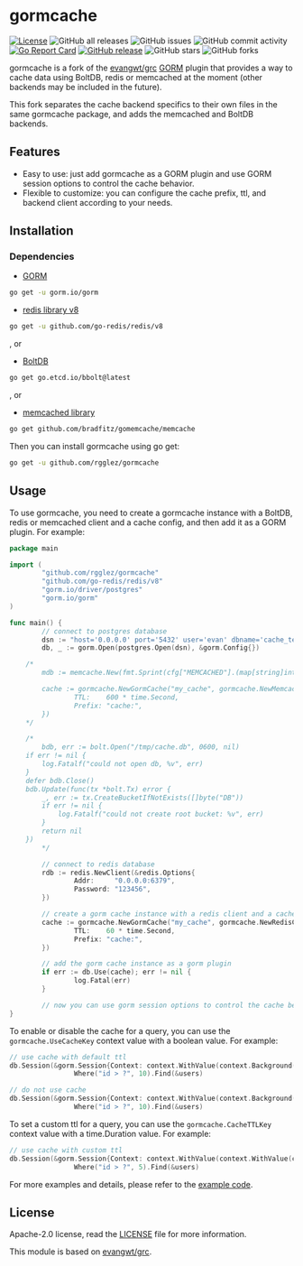 # gormcache

[![License](https://img.shields.io/badge/License-Apache_2.0-blue.svg)](https://opensource.org/licenses/Apache-2.0)
![GitHub all releases](https://img.shields.io/github/downloads/rgglez/gormcache/total)
![GitHub issues](https://img.shields.io/github/issues/rgglez/gormcache)
![GitHub commit activity](https://img.shields.io/github/commit-activity/y/rgglez/gormcache)
[![Go Report Card](https://goreportcard.com/badge/github.com/rgglez/gormcache)](https://goreportcard.com/report/github.com/rgglez/gormcache)
[![GitHub release](https://img.shields.io/github/release/rgglez/gormcache.svg)](https://github.com/rgglez/gormcache/releases/)
![GitHub stars](https://img.shields.io/github/stars/rgglez/gormcache?style=social)
![GitHub forks](https://img.shields.io/github/forks/rgglez/gormcache?style=social)

gormcache is a fork of the [evangwt/grc](https://github.com/evangwt/grc) [GORM](https://gorm.io/index.html) plugin that provides a way to cache 
data using BoltDB, redis or memcached at the moment (other backends may be included in the future).

This fork separates the cache backend specifics to their own files in the same gormcache package, and adds the memcached and BoltDB backends.

## Features

- Easy to use: just add gormcache as a GORM plugin and use GORM session options to control the cache behavior.
- Flexible to customize: you can configure the cache prefix, ttl, and backend client according to your needs.

## Installation

### Dependencies

* [GORM](https://gorm.io/index.html)

```bash
go get -u gorm.io/gorm
```

* [redis library v8](https://github.com/redis/go-redis)

```bash
go get -u github.com/go-redis/redis/v8
```

, or

* [BoltDB](https://github.com/etcd-io/bbolt)

 ```bash
 go get go.etcd.io/bbolt@latest
 ```

, or

* [memcached library](https://github.com/bradfitz/gomemcache)

```bash
go get github.com/bradfitz/gomemcache/memcache
```

Then you can install gormcache using go get:

```bash
go get -u github.com/rgglez/gormcache
```

## Usage

To use gormcache, you need to create a gormcache instance with a BoltDB, redis or memcached client and a cache config, and then add it as a GORM plugin. For example:

```go
package main

import (
        "github.com/rgglez/gormcache"
        "github.com/go-redis/redis/v8"
        "gorm.io/driver/postgres"
        "gorm.io/gorm"
)

func main() {
        // connect to postgres database
        dsn := "host='0.0.0.0' port='5432' user='evan' dbname='cache_test' password='' sslmode=disable TimeZone=Asia/Shanghai"
        db, _ := gorm.Open(postgres.Open(dsn), &gorm.Config{})

	/*
        mdb := memcache.New(fmt.Sprint(cfg["MEMCACHED"].(map[string]interface{})["ENDPOINT"]))

        cache := gormcache.NewGormCache("my_cache", gormcache.NewMemcacheClient(mdb), gormcache.CacheConfig{
                TTL:    600 * time.Second,
                Prefix: "cache:",
        })
	*/

	/*
        bdb, err := bolt.Open("/tmp/cache.db", 0600, nil)
	if err != nil {
		log.Fatalf("could not open db, %v", err)
	}
	defer bdb.Close()
	bdb.Update(func(tx *bolt.Tx) error {
		_, err := tx.CreateBucketIfNotExists([]byte("DB"))
		if err != nil {
			log.Fatalf("could not create root bucket: %v", err)
		}
		return nil
	})
        */

        // connect to redis database
        rdb := redis.NewClient(&redis.Options{
                Addr:     "0.0.0.0:6379",
                Password: "123456",
        })

        // create a gorm cache instance with a redis client and a cache config
        cache := gormcache.NewGormCache("my_cache", gormcache.NewRedisClient(rdb), gormcache.CacheConfig{
                TTL:    60 * time.Second,
                Prefix: "cache:",
        })

        // add the gorm cache instance as a gorm plugin
        if err := db.Use(cache); err != nil {
                log.Fatal(err)
        }

        // now you can use gorm session options to control the cache behavior
}
```

To enable or disable the cache for a query, you can use the `gormcache.UseCacheKey` context value with a boolean value. For example:

```go
// use cache with default ttl
db.Session(&gorm.Session{Context: context.WithValue(context.Background(), gormcache.UseCacheKey, true)}).
                Where("id > ?", 10).Find(&users)

// do not use cache
db.Session(&gorm.Session{Context: context.WithValue(context.Background(), gormcache.UseCacheKey, false)}).
                Where("id > ?", 10).Find(&users)
```

To set a custom ttl for a query, you can use the `gormcache.CacheTTLKey` context value with a time.Duration value. For example:

```go
// use cache with custom ttl
db.Session(&gorm.Session{Context: context.WithValue(context.WithValue(context.Background(), gormcache.UseCacheKey, true), gormcache.CacheTTLKey, 10*time.Second)}).
                Where("id > ?", 5).Find(&users)
```

For more examples and details, please refer to the [example code](https://github.com/rgglez/gormcache/tree/main/example).

## License

Apache-2.0 license, read the [LICENSE](https://github.com/rgglez/gormcache/blob/main/LICENSE) file for more information.

This module is based on [evangwt/grc](https://github.com/evangwt/grc).
